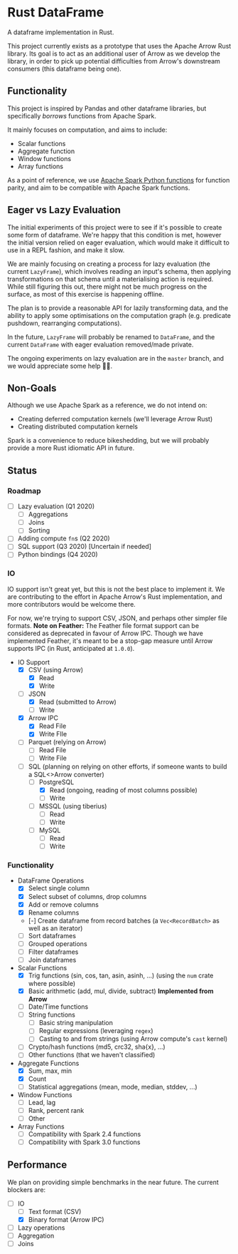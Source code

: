 # Rust DataFrame

A dataframe implementation in Rust.

This project currently exists as a prototype that uses the Apache Arrow Rust library. 
Its goal is to act as an additional user of Arrow as we develop the library, in order to pick up potential difficulties from Arrow's downstream consumers (this dataframe being one).

## Functionality

This project is inspired by Pandas and other dataframe libraries, but specifically *borrows* functions from Apache Spark.

It mainly focuses on computation, and aims to include:

* Scalar functions
* Aggregate function
* Window functions
* Array functions

As a point of reference, we use [Apache Spark Python functions](http://spark.apache.org/docs/2.4.0/api/python/pyspark.sql.html#module-pyspark.sql.functions) for function parity, and aim to be compatible with Apache Spark functions.

## Eager vs Lazy Evaluation

The initial experiments of this project were to see if it's possible to create some form of dataframe. We're happy that this condition is met, however the initial version relied on eager evaluation, which would make it difficult to use in a REPL fashion, and make it slow.

We are mainly focusing on creating a process for lazy evaluation (the current `LazyFrame`), which involves reading an input's schema, then applying transformations on that schema until a materialising action is required.
While still figuring this out, there might not be much progress on the surface, as most of this exercise is happening offline.

The plan is to provide a reasonable API for lazily transforming data, and the ability to apply some optimisations on the computation graph (e.g. predicate pushdown, rearranging computations).

In the future, `LazyFrame` will probably be renamed to `DataFrame`, and the current `DataFrame` with eager evaluation removed/made private.

The ongoing experiments on lazy evaluation are in the `master` branch, and we would appreciate some help 🙏🏾.

## Non-Goals

Although we use Apache Spark as a reference, we do not intend on:

- Creating deferred computation kernels (we'll leverage Arrow Rust)
- Creating distributed computation kernels

Spark is a convenience to reduce bikeshedding, but we will probably provide a more Rust idiomatic API in future.

## Status

### Roadmap

- [ ] Lazy evaluation (Q1 2020)
  - [ ] Aggregations
  - [ ] Joins
  - [ ] Sorting
- [ ] Adding compute `fn`s (Q2 2020)
- [ ] SQL support (Q3 2020) [Uncertain if needed]
- [ ] Python bindings (Q4 2020)

### IO

IO support isn't great yet, but this is not the best place to implement it. We are contributing to the effort in Apache Arrow's Rust implementation, and more contributors would be welcome there.

For now, we're trying to support CSV, JSON, and perhaps other simpler file formats.
**Note on Feather:** The Feather file format support can be considered as deprecated in favour of Arrow IPC. Though we have implemented Feather, it's meant to be a stop-gap measure until Arrow supports IPC (in Rust, anticipated at `1.0.0`).

- IO Support
  - [X] CSV (using Arrow)
    - [X] Read
    - [X] Write
  - [ ] JSON
    - [X] Read (submitted to Arrow)
    - [ ] Write
  - [X] Arrow IPC
    - [X] Read File
    - [X] Write FIle
  - [ ] Parquet (relying on Arrow)
    - [ ] Read File
    - [ ] Write File
  - [ ] SQL (planning on relying on other efforts, if someone wants to build a SQL<>Arrow converter)
    - [ ] PostgreSQL
      - [X] Read (ongoing, reading of most columns possible)
      - [ ] Write
    - [ ] MSSQL (using tiberius)
      - [ ] Read
      - [ ] Write
    - [ ] MySQL
      - [ ] Read
      - [ ] Write

### Functionality

- DataFrame Operations
  - [X] Select single column
  - [X] Select subset of columns, drop columns
  - [X] Add or remove columns
  - [X] Rename columns
  - [-] Create dataframe from record batches (a `Vec<RecordBatch>` as well as an iterator)
  - [ ] Sort dataframes
  - [ ] Grouped operations
  - [ ] Filter dataframes
  - [ ] Join dataframes

- Scalar Functions
  - [X] Trig functions (sin, cos, tan, asin, asinh, ...) (using the `num` crate where possible)
  - [X] Basic arithmetic (add, mul, divide, subtract) **Implemented from Arrow**
  - [ ] Date/Time functions
  - [ ] String functions
    - [ ] Basic string manipulation
    - [ ] Regular expressions (leveraging `regex`)
    - [ ] Casting to and from strings (using Arrow compute's `cast` kernel)
  - [ ] Crypto/hash functions (md5, crc32, sha{x}, ...)
  - [ ] Other functions (that we haven't classified)

- Aggregate Functions
  - [X] Sum, max, min
  - [X] Count
  - [ ] Statistical aggregations (mean, mode, median, stddev, ...)

- Window Functions
  - [ ] Lead, lag
  - [ ] Rank, percent rank
  - [ ] Other

- Array Functions
  - [ ] Compatibility with Spark 2.4 functions
  - [ ] Compatibility with Spark 3.0 functions

## Performance

We plan on providing simple benchmarks in the near future. The current blockers are:

- [ ] IO
  - [ ] Text format (CSV)
  - [X] Binary format (Arrow IPC)
- [ ] Lazy operations
- [ ] Aggregation
- [ ] Joins